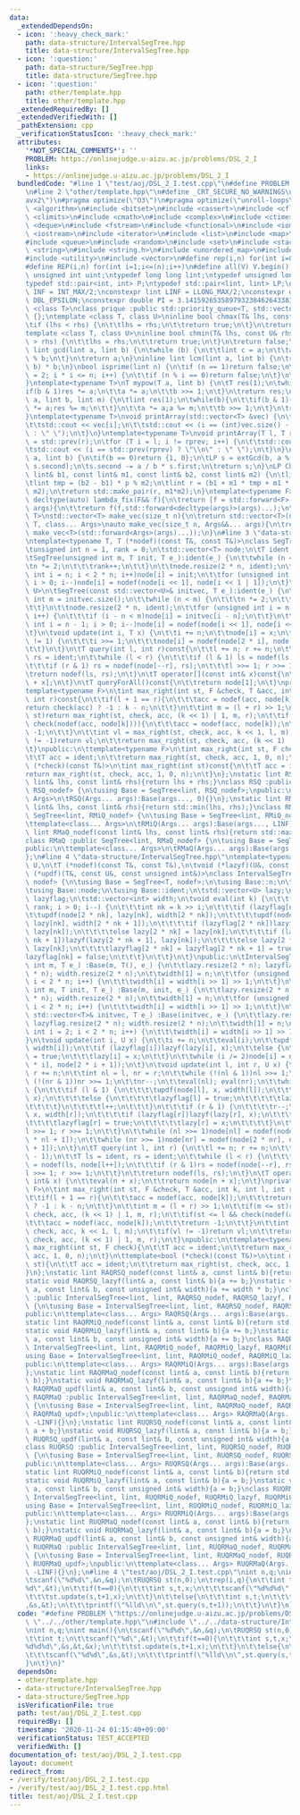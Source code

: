 ```yaml
---
data:
  _extendedDependsOn:
  - icon: ':heavy_check_mark:'
    path: data-structure/IntervalSegTree.hpp
    title: data-structure/IntervalSegTree.hpp
  - icon: ':question:'
    path: data-structure/SegTree.hpp
    title: data-structure/SegTree.hpp
  - icon: ':question:'
    path: other/template.hpp
    title: other/template.hpp
  _extendedRequiredBy: []
  _extendedVerifiedWith: []
  _pathExtension: cpp
  _verificationStatusIcon: ':heavy_check_mark:'
  attributes:
    '*NOT_SPECIAL_COMMENTS*': ''
    PROBLEM: https://onlinejudge.u-aizu.ac.jp/problems/DSL_2_I
    links:
    - https://onlinejudge.u-aizu.ac.jp/problems/DSL_2_I
  bundledCode: "#line 1 \"test/aoj/DSL_2_I.test.cpp\"\n#define PROBLEM \"https://onlinejudge.u-aizu.ac.jp/problems/DSL_2_I\"\
    \n#line 2 \"other/template.hpp\"\n#define _CRT_SECURE_NO_WARNINGS\n#pragma target(\"\
    avx2\")\n#pragma optimize(\"O3\")\n#pragma optimize(\"unroll-loops\")\n#include\
    \ <algorithm>\n#include <bitset>\n#include <cassert>\n#include <cfloat>\n#include\
    \ <climits>\n#include <cmath>\n#include <complex>\n#include <ctime>\n#include\
    \ <deque>\n#include <fstream>\n#include <functional>\n#include <iomanip>\n#include\
    \ <iostream>\n#include <iterator>\n#include <list>\n#include <map>\n#include <memory>\n\
    #include <queue>\n#include <random>\n#include <set>\n#include <stack>\n#include\
    \ <string>\n#include <string.h>\n#include <unordered_map>\n#include <unordered_set>\n\
    #include <utility>\n#include <vector>\n#define rep(i,n) for(int i=0;i<(n);i++)\n\
    #define REP(i,n) for(int i=1;i<=(n);i++)\n#define all(V) V.begin(),V.end()\ntypedef\
    \ unsigned int uint;\ntypedef long long lint;\ntypedef unsigned long long ulint;\n\
    typedef std::pair<int, int> P;\ntypedef std::pair<lint, lint> LP;\nconstexpr int\
    \ INF = INT_MAX/2;\nconstexpr lint LINF = LLONG_MAX/2;\nconstexpr double eps =\
    \ DBL_EPSILON;\nconstexpr double PI = 3.141592653589793238462643383279;\ntemplate\
    \ <class T>\nclass prique :public std::priority_queue<T, std::vector<T>, std::greater<T>>\
    \ {};\ntemplate <class T, class U>\ninline bool chmax(T& lhs, const U& rhs) {\n\
    \tif (lhs < rhs) {\n\t\tlhs = rhs;\n\t\treturn true;\n\t}\n\treturn false;\n}\n\
    template <class T, class U>\ninline bool chmin(T& lhs, const U& rhs) {\n\tif (lhs\
    \ > rhs) {\n\t\tlhs = rhs;\n\t\treturn true;\n\t}\n\treturn false;\n}\ninline\
    \ lint gcd(lint a, lint b) {\n\twhile (b) {\n\t\tlint c = a;\n\t\ta = b; b = c\
    \ % b;\n\t}\n\treturn a;\n}\ninline lint lcm(lint a, lint b) {\n\treturn a / gcd(a,\
    \ b) * b;\n}\nbool isprime(lint n) {\n\tif (n == 1)return false;\n\tfor (int i\
    \ = 2; i * i <= n; i++) {\n\t\tif (n % i == 0)return false;\n\t}\n\treturn true;\n\
    }\ntemplate<typename T>\nT mypow(T a, lint b) {\n\tT res(1);\n\twhile(b){\n\t\t\
    if(b & 1)res *= a;\n\t\ta *= a;\n\t\tb >>= 1;\n\t}\n\treturn res;\n}\nlint modpow(lint\
    \ a, lint b, lint m) {\n\tlint res(1);\n\twhile(b){\n\t\tif(b & 1){\n\t\t\tres\
    \ *= a;res %= m;\n\t\t}\n\t\ta *= a;a %= m;\n\t\tb >>= 1;\n\t}\n\treturn res;\n\
    }\ntemplate<typename T>\nvoid printArray(std::vector<T> &vec) {\n\trep(i, vec.size()){\n\
    \t\tstd::cout << vec[i];\n\t\tstd::cout << (i == (int)vec.size() - 1 ? \"\\n\"\
    \ : \" \");\n\t}\n}\ntemplate<typename T>\nvoid printArray(T l, T r) {\n\tT rprev\
    \ = std::prev(r);\n\tfor (T i = l; i != rprev; i++) {\n\t\tstd::cout << *i;\n\t\
    \tstd::cout << (i == std::prev(rprev) ? \"\\n\" : \" \");\n\t}\n}\nLP extGcd(lint\
    \ a, lint b) {\n\tif(b == 0)return {1, 0};\n\tLP s = extGcd(b, a % b);\n\tstd::swap(s.first,\
    \ s.second);\n\ts.second -= a / b * s.first;\n\treturn s;\n}\nLP ChineseRem(const\
    \ lint& b1, const lint& m1, const lint& b2, const lint& m2) {\n\tlint p = extGcd(m1,m2).first;\n\
    \tlint tmp = (b2 - b1) * p % m2;\n\tlint r = (b1 + m1 * tmp + m1 * m2) % (m1 *\
    \ m2);\n\treturn std::make_pair(r, m1*m2);\n}\ntemplate<typename F>\ninline constexpr\
    \ decltype(auto) lambda_fix(F&& f){\n\treturn [f = std::forward<F>(f)](auto&&...\
    \ args){\n\t\treturn f(f,std::forward<decltype(args)>(args)...);\n\t};\n}\ntemplate<typename\
    \ T>\nstd::vector<T> make_vec(size_t n){\n\treturn std::vector<T>(n);\n}\ntemplate<typename\
    \ T, class... Args>\nauto make_vec(size_t n, Args&&... args){\n\treturn std::vector<decltype(make_vec<T>(args...))>(n,\
    \ make_vec<T>(std::forward<Args>(args)...));\n}\n#line 3 \"data-structure/SegTree.hpp\"\
    \ntemplate<typename T, T (*nodef)(const T&, const T&)>\nclass SegTree {\nprotected:\n\
    \tunsigned int n = 1, rank = 0;\n\tstd::vector<T> node;\n\tT ident;\npublic:\n\
    \tSegTree(unsigned int m, T init, T e_):ident(e_) {\n\t\twhile (n < m) {\n\t\t\
    \tn *= 2;\n\t\t\trank++;\n\t\t}\n\t\tnode.resize(2 * n, ident);\n\t\tfor (unsigned\
    \ int i = n; i < 2 * n; i++)node[i] = init;\n\t\tfor (unsigned int i = n - 1;\
    \ i > 0; i--)node[i] = nodef(node[i << 1], node[i << 1 | 1]);\n\t}\n\ttemplate<typename\
    \ U>\n\tSegTree(const std::vector<U>& initvec, T e_):ident(e_) {\n\t\tunsigned\
    \ int m = initvec.size();\n\t\twhile (n < m) {\n\t\t\tn *= 2;\n\t\t\trank++;\n\
    \t\t}\n\t\tnode.resize(2 * n, ident);\n\t\tfor (unsigned int i = n; i < 2 * n;\
    \ i++) {\n\t\t\tif (i - n < m)node[i] = initvec[i - n];\n\t\t}\n\t\tfor (unsigned\
    \ int i = n - 1; i > 0; i--)node[i] = nodef(node[i << 1], node[i << 1 | 1]);\n\
    \t}\n\tvoid update(int i, T x) {\n\t\ti += n;\n\t\tnode[i] = x;\n\t\twhile (i\
    \ != 1) {\n\t\t\ti >>= 1;\n\t\t\tnode[i] = nodef(node[2 * i], node[2 * i + 1]);\n\
    \t\t}\n\t}\n\tT query(int l, int r)const{\n\t\tl += n; r += n;\n\t\tT ls = ident,\
    \ rs = ident;\n\t\twhile (l < r) {\n\t\t\tif (l & 1) ls = nodef(ls, node[l++]);\n\
    \t\t\tif (r & 1) rs = nodef(node[--r], rs);\n\t\t\tl >>= 1; r >>= 1;\n\t\t}\n\t\
    \treturn nodef(ls, rs);\n\t}\n\tT operator[](const int& x)const{\n\t\treturn node[n\
    \ + x];\n\t}\n\tT queryForAll()const{\n\t\treturn node[1];\n\t}\nprivate:\n\t\
    template<typename F>\n\tint max_right(int st, F &check, T &acc, int k, int l,\
    \ int r)const{\n\t\tif(l + 1 == r){\n\t\t\tacc = nodef(acc, node[k]);\n\t\t\t\
    return check(acc) ? -1 : k - n;\n\t\t}\n\t\tint m = (l + r) >> 1;\n\t\tif(m <=\
    \ st)return max_right(st, check, acc, (k << 1) | 1, m, r);\n\t\tif(st <= l &&\
    \ check(nodef(acc, node[k]))){\n\t\t\tacc = nodef(acc, node[k]);\n\t\t\treturn\
    \ -1;\n\t\t}\n\t\tint vl = max_right(st, check, acc, k << 1, l, m);\n\t\tif(vl\
    \ != -1)return vl;\n\t\treturn max_right(st, check, acc, (k << 1) | 1, m, r);\n\
    \t}\npublic:\n\ttemplate<typename F>\n\tint max_right(int st, F check)const{\n\
    \t\tT acc = ident;\n\t\treturn max_right(st, check, acc, 1, 0, n);\n\t}\n\ttemplate<bool\
    \ (*check)(const T&)>\n\tint max_right(int st)const{\n\t\tT acc = ident;\n\t\t\
    return max_right(st, check, acc, 1, 0, n);\n\t}\n};\nstatic lint RSQ_nodef(const\
    \ lint& lhs, const lint& rhs){return lhs + rhs;}\nclass RSQ :public SegTree<lint,\
    \ RSQ_nodef> {\n\tusing Base = SegTree<lint, RSQ_nodef>;\npublic:\n\ttemplate<class...\
    \ Args>\n\tRSQ(Args... args):Base(args..., 0){}\n};\nstatic lint RMiQ_nodef(const\
    \ lint& lhs, const lint& rhs){return std::min(lhs, rhs);}\nclass RMiQ :public\
    \ SegTree<lint, RMiQ_nodef> {\n\tusing Base = SegTree<lint, RMiQ_nodef>;\npublic:\n\
    \ttemplate<class... Args>\n\tRMiQ(Args... args):Base(args..., LINF){}\n};\nstatic\
    \ lint RMaQ_nodef(const lint& lhs, const lint& rhs){return std::max(lhs,rhs);}\n\
    class RMaQ :public SegTree<lint, RMaQ_nodef> {\n\tusing Base = SegTree<lint, RMaQ_nodef>;\n\
    public:\n\ttemplate<class... Args>\n\tRMaQ(Args... args):Base(args..., -LINF){}\n\
    };\n#line 4 \"data-structure/IntervalSegTree.hpp\"\ntemplate<typename T, typename\
    \ U,\n\tT (*nodef)(const T&, const T&),\n\tvoid (*lazyf)(U&, const U&),\n\tvoid\
    \ (*updf)(T&, const U&, const unsigned int&)>\nclass IntervalSegTree :public SegTree<T,\
    \ nodef> {\n\tusing Base = SegTree<T, nodef>;\n\tusing Base::n;\n\tusing Base::rank;\n\
    \tusing Base::node;\n\tusing Base::ident;\n\tstd::vector<U> lazy;\n\tstd::vector<bool>\
    \ lazyflag;\n\tstd::vector<int> width;\n\tvoid eval(int k) {\n\t\tfor (int i =\
    \ rank; i > 0; i--) {\n\t\t\tint nk = k >> i;\n\t\t\tif (lazyflag[nk]) {\n\t\t\
    \t\tupdf(node[2 * nk], lazy[nk], width[2 * nk]);\n\t\t\t\tupdf(node[2 * nk + 1],\
    \ lazy[nk], width[2 * nk + 1]);\n\t\t\t\tif (lazyflag[2 * nk])lazyf(lazy[2 * nk],\
    \ lazy[nk]);\n\t\t\t\telse lazy[2 * nk] = lazy[nk];\n\t\t\t\tif (lazyflag[2 *\
    \ nk + 1])lazyf(lazy[2 * nk + 1], lazy[nk]);\n\t\t\t\telse lazy[2 * nk + 1] =\
    \ lazy[nk];\n\t\t\t\tlazyflag[2 * nk] = lazyflag[2 * nk + 1] = true;\n\t\t\t\t\
    lazyflag[nk] = false;\n\t\t\t}\n\t\t}\n\t}\npublic:\n\tIntervalSegTree(unsigned\
    \ int m, T e_) :Base(m, T(), e_) {\n\t\tlazy.resize(2 * n); lazyflag.resize(2\
    \ * n); width.resize(2 * n);\n\t\twidth[1] = n;\n\t\tfor (unsigned int i = 2;\
    \ i < 2 * n; i++) {\n\t\t\twidth[i] = width[i >> 1] >> 1;\n\t\t}\n\t}\n\tIntervalSegTree(unsigned\
    \ int m, T init, T e_) :Base(m, init, e_) {\n\t\tlazy.resize(2 * n); lazyflag.resize(2\
    \ * n); width.resize(2 * n);\n\t\twidth[1] = n;\n\t\tfor (unsigned int i = 2;\
    \ i < 2 * n; i++) {\n\t\t\twidth[i] = width[i >> 1] >> 1;\n\t\t}\n\t}\n\tIntervalSegTree(const\
    \ std::vector<T>& initvec, T e_) :Base(initvec, e_) {\n\t\tlazy.resize(2 * n);\
    \ lazyflag.resize(2 * n); width.resize(2 * n);\n\t\twidth[1] = n;\n\t\tfor (unsigned\
    \ int i = 2; i < 2 * n; i++) {\n\t\t\twidth[i] = width[i >> 1] >> 1;\n\t\t}\n\t\
    }\n\tvoid update(int i, U x) {\n\t\ti += n;\n\t\teval(i);\n\t\tupdf(node[i], x,\
    \ width[i]);\n\t\tif (lazyflag[i])lazyf(lazy[i], x);\n\t\telse {\n\t\t\tlazyflag[i]\
    \ = true;\n\t\t\tlazy[i] = x;\n\t\t}\n\t\twhile (i /= 2)node[i] = nodef(node[2\
    \ * i], node[2 * i + 1]);\n\t}\n\tvoid update(int l, int r, U x) {\n\t\tl += n;\
    \ r += n;\n\t\tint nl = l, nr = r;\n\t\twhile (!(nl & 1))nl >>= 1;\n\t\twhile\
    \ (!(nr & 1))nr >>= 1;\n\t\tnr--;\n\t\teval(nl); eval(nr);\n\t\twhile (l < r)\
    \ {\n\t\t\tif (l & 1) {\n\t\t\t\tupdf(node[l], x, width[l]);\n\t\t\t\tif (lazyflag[l])lazyf(lazy[l],\
    \ x);\n\t\t\t\telse {\n\t\t\t\t\tlazyflag[l] = true;\n\t\t\t\t\tlazy[l] = x;\n\
    \t\t\t\t}\n\t\t\t\tl++;\n\t\t\t}\n\t\t\tif (r & 1) {\n\t\t\t\tr--;\n\t\t\t\tupdf(node[r],\
    \ x, width[r]);\n\t\t\t\tif (lazyflag[r])lazyf(lazy[r], x);\n\t\t\t\telse {\n\t\
    \t\t\t\tlazyflag[r] = true;\n\t\t\t\t\tlazy[r] = x;\n\t\t\t\t}\n\t\t\t}\n\t\t\t\
    l >>= 1; r >>= 1;\n\t\t}\n\t\twhile (nl >>= 1)node[nl] = nodef(node[2 * nl], node[2\
    \ * nl + 1]);\n\t\twhile (nr >>= 1)node[nr] = nodef(node[2 * nr], node[2 * nr\
    \ + 1]);\n\t}\n\tT query(int l, int r) {\n\t\tl += n; r += n;\n\t\teval(l); eval(r\
    \ - 1);\n\t\tT ls = ident, rs = ident;\n\t\twhile (l < r) {\n\t\t\tif (l & 1)ls\
    \ = nodef(ls, node[l++]);\n\t\t\tif (r & 1)rs = nodef(node[--r], rs);\n\t\t\t\
    l >>= 1; r >>= 1;\n\t\t}\n\t\treturn nodef(ls, rs);\n\t}\n\tT operator[](const\
    \ int& x) {\n\t\teval(n + x);\n\t\treturn node[n + x];\n\t}\nprivate:\n\ttemplate<typename\
    \ F>\n\tint max_right(int st, F &check, T &acc, int k, int l, int r){\n\t\teval(k);\n\
    \t\tif(l + 1 == r){\n\t\t\tacc = nodef(acc, node[k]);\n\t\t\treturn check(acc)\
    \ ? -1 : k - n;\n\t\t}\n\t\tint m = (l + r) >> 1;\n\t\tif(m <= st)return max_right(st,\
    \ check, acc, (k << 1) | 1, m, r);\n\t\tif(st <= l && check(nodef(acc, node[k]))){\n\
    \t\t\tacc = nodef(acc, node[k]);\n\t\t\treturn -1;\n\t\t}\n\t\tint vl = max_right(st,\
    \ check, acc, k << 1, l, m);\n\t\tif(vl != -1)return vl;\n\t\treturn max_right(st,\
    \ check, acc, (k << 1) | 1, m, r);\n\t}\npublic:\n\ttemplate<typename F>\n\tint\
    \ max_right(int st, F check){\n\t\tT acc = ident;\n\t\treturn max_right(st, check,\
    \ acc, 1, 0, n);\n\t}\n\ttemplate<bool (*check)(const T&)>\n\tint max_right(int\
    \ st){\n\t\tT acc = ident;\n\t\treturn max_right(st, check, acc, 1, 0, n);\n\t\
    }\n};\nstatic lint RAQRSQ_nodef(const lint& a, const lint& b){return a + b;}\n\
    static void RAQRSQ_lazyf(lint& a, const lint& b){a += b;}\nstatic void RAQRSQ_updf(lint&\
    \ a, const lint& b, const unsigned int& width){a += width * b;}\nclass RAQRSQ\
    \ :public IntervalSegTree<lint, lint, RAQRSQ_nodef, RAQRSQ_lazyf, RAQRSQ_updf>\
    \ {\n\tusing Base = IntervalSegTree<lint, lint, RAQRSQ_nodef, RAQRSQ_lazyf, RAQRSQ_updf>;\n\
    public:\n\ttemplate<class... Args> RAQRSQ(Args... args):Base(args..., 0){}\n};\n\
    static lint RAQRMiQ_nodef(const lint& a, const lint& b){return std::min(a, b);}\n\
    static void RAQRMiQ_lazyf(lint& a, const lint& b){a += b;}\nstatic void RAQRMiQ_updf(lint&\
    \ a, const lint& b, const unsigned int& width){a += b;}\nclass RAQRMiQ :public\
    \ IntervalSegTree<lint, lint, RAQRMiQ_nodef, RAQRMiQ_lazyf, RAQRMiQ_updf> {\n\t\
    using Base = IntervalSegTree<lint, lint, RAQRMiQ_nodef, RAQRMiQ_lazyf, RAQRMiQ_updf>;\n\
    public:\n\ttemplate<class... Args> RAQRMiQ(Args... args):Base(args..., LINF){}\n\
    };\nstatic lint RAQRMaQ_nodef(const lint& a, const lint& b){return std::max(a,\
    \ b);}\nstatic void RAQRMaQ_lazyf(lint& a, const lint& b){a += b;}\nstatic void\
    \ RAQRMaQ_updf(lint& a, const lint& b, const unsigned int& width){a += b;}\nclass\
    \ RAQRMaQ :public IntervalSegTree<lint, lint, RAQRMaQ_nodef, RAQRMaQ_lazyf, RAQRMaQ_updf>\
    \ {\n\tusing Base = IntervalSegTree<lint, lint, RAQRMaQ_nodef, RAQRMaQ_lazyf,\
    \ RAQRMaQ_updf>;\npublic:\n\ttemplate<class... Args> RAQRMaQ(Args... args):Base(args...,\
    \ -LINF){}\n};\nstatic lint RUQRSQ_nodef(const lint& a, const lint& b){return\
    \ a + b;}\nstatic void RUQRSQ_lazyf(lint& a, const lint& b){a = b;}\nstatic void\
    \ RUQRSQ_updf(lint& a, const lint& b, const unsigned int& width){a = width * b;}\n\
    class RUQRSQ :public IntervalSegTree<lint, lint, RUQRSQ_nodef, RUQRSQ_lazyf, RUQRSQ_updf>\
    \ {\n\tusing Base = IntervalSegTree<lint, lint, RUQRSQ_nodef, RUQRSQ_lazyf, RUQRSQ_updf>;\n\
    public:\n\ttemplate<class... Args> RUQRSQ(Args... args):Base(args..., 0){}\n};\n\
    static lint RUQRMiQ_nodef(const lint& a, const lint& b){return std::min(a, b);}\n\
    static void RUQRMiQ_lazyf(lint& a, const lint& b){a = b;}\nstatic void RUQRMiQ_updf(lint&\
    \ a, const lint& b, const unsigned int& width){a = b;}\nclass RUQRMiQ :public\
    \ IntervalSegTree<lint, lint, RUQRMiQ_nodef, RUQRMiQ_lazyf, RUQRMiQ_updf> {\n\t\
    using Base = IntervalSegTree<lint, lint, RUQRMiQ_nodef, RUQRMiQ_lazyf, RUQRMiQ_updf>;\n\
    public:\n\ttemplate<class... Args> RUQRMiQ(Args... args):Base(args..., LINF){}\n\
    };\nstatic lint RUQRMaQ_nodef(const lint& a, const lint& b){return std::max(a,\
    \ b);}\nstatic void RUQRMaQ_lazyf(lint& a, const lint& b){a = b;}\nstatic void\
    \ RUQRMaQ_updf(lint& a, const lint& b, const unsigned int& width){a = b;}\nclass\
    \ RUQRMaQ :public IntervalSegTree<lint, lint, RUQRMaQ_nodef, RUQRMaQ_lazyf, RUQRMaQ_updf>\
    \ {\n\tusing Base = IntervalSegTree<lint, lint, RUQRMaQ_nodef, RUQRMaQ_lazyf,\
    \ RUQRMaQ_updf>;\npublic:\n\ttemplate<class... Args> RUQRMaQ(Args... args):Base(args...,\
    \ -LINF){}\n};\n#line 4 \"test/aoj/DSL_2_I.test.cpp\"\nint n,q;\nint main(){\n\
    \tscanf(\"%d%d\",&n,&q);\n\tRUQRSQ st(n,0);\n\trep(i,q){\n\t\tint t;\n\t\tscanf(\"\
    %d\",&t);\n\t\tif(t==0){\n\t\t\tint s,t,x;\n\t\t\tscanf(\"%d%d%d\",&s,&t,&x);\n\
    \t\t\tst.update(s,t+1,x);\n\t\t}\n\t\telse{\n\t\t\tint s,t;\n\t\t\tscanf(\"%d%d\"\
    ,&s,&t);\n\t\t\tprintf(\"%lld\\n\",st.query(s,t+1));\n\t\t}\n\t}\n}\n"
  code: "#define PROBLEM \"https://onlinejudge.u-aizu.ac.jp/problems/DSL_2_I\"\n#include\
    \ \"../../other/template.hpp\"\n#include \"../../data-structure/IntervalSegTree.hpp\"\
    \nint n,q;\nint main(){\n\tscanf(\"%d%d\",&n,&q);\n\tRUQRSQ st(n,0);\n\trep(i,q){\n\
    \t\tint t;\n\t\tscanf(\"%d\",&t);\n\t\tif(t==0){\n\t\t\tint s,t,x;\n\t\t\tscanf(\"\
    %d%d%d\",&s,&t,&x);\n\t\t\tst.update(s,t+1,x);\n\t\t}\n\t\telse{\n\t\t\tint s,t;\n\
    \t\t\tscanf(\"%d%d\",&s,&t);\n\t\t\tprintf(\"%lld\\n\",st.query(s,t+1));\n\t\t\
    }\n\t}\n}"
  dependsOn:
  - other/template.hpp
  - data-structure/IntervalSegTree.hpp
  - data-structure/SegTree.hpp
  isVerificationFile: true
  path: test/aoj/DSL_2_I.test.cpp
  requiredBy: []
  timestamp: '2020-11-24 01:15:40+09:00'
  verificationStatus: TEST_ACCEPTED
  verifiedWith: []
documentation_of: test/aoj/DSL_2_I.test.cpp
layout: document
redirect_from:
- /verify/test/aoj/DSL_2_I.test.cpp
- /verify/test/aoj/DSL_2_I.test.cpp.html
title: test/aoj/DSL_2_I.test.cpp
---
```

